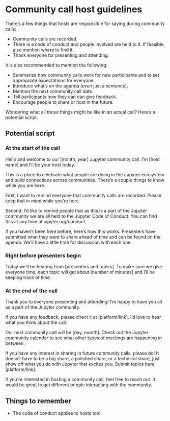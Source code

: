 # Community call host guidelines

There’s a few things that hosts are responsible for saying during community calls:
- Community calls are recorded. 
- There is a code of conduct and people involved are held to it. If feasible, also mention where to find it.
- Thank everyone for presenting and attending. 

It is also recommended to mention the following:
- Summarize how community calls work for new participants and to set appropriate expectations for everyone.
- Introduce what’s on the agenda (even just a sentence).
- Mention the next community call date.
- Tell participants how they can can give feedback.
- Encourage people to share or host in the future.

Wondering what all those things might be like in an actual call? Here’s a potential script.

## Potential script

### At the start of the call

Hello and welcome to our [month, year] Jupyter community call. I’m [host name] and I’ll be your host today. 

This is a place to celebrate what people are doing in the Jupyter ecosystem and build connections across communities. 
There’s a couple things to know while you are here.

First, I want to remind everyone that community calls are recorded. Please keep that in mind while you’re here.

Second, I’d like to remind people that as this is a part of the Jupyter community we are all held to the Jupyter Code 
of Conduct. You can find this at any time at jupyter.org/conduct.

If you haven’t been here before, here’s how this works. Presenters have submitted what they want to share ahead of time 
and can be found on the agenda. We’ll have a little time for discussion with each one.

### Right before presenters begin

Today we’ll be hearing from [presenters and topics]. To make sure we give everyone time, each topic will get about 
[number of minutes] and I’ll be keeping track of time.

### At the end of the call

Thank you to everyone presenting and attending! I’m happy to have you all as a part of the Jupyter community.

If you have any feedback, please direct it at [platform/link]. I’d love to hear what you think about the call.

Our next community call will be [day, month]. Check out the Jupyter community calendar to see what other types of meetings 
are happening in between.

If you have any interest in sharing in future community calls, please do! It doesn’t have to be a big share, a polished share, 
or a technical share, just show off what you do with Jupyter that excites you. Submit topics here [platform/link].

If you’re interested in hosting a community call, feel free to reach out. It would be great to get different people interacting 
with the community.

## Things to remember
- The code of conduct applies to hosts too!
